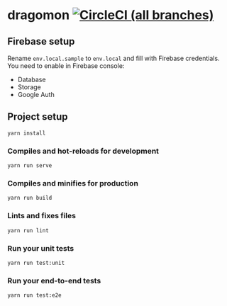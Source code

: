 # dragomon [![CircleCI (all branches)](https://img.shields.io/circleci/project/github/Vakme/dragomon.svg)](https://circleci.com/gh/Vakme/dragomon)

## Firebase setup
Rename `env.local.sample` to `env.local` and fill with Firebase credentials.
You need to enable in Firebase console:
- Database
- Storage
- Google Auth

## Project setup
```
yarn install
```

### Compiles and hot-reloads for development
```
yarn run serve
```

### Compiles and minifies for production
```
yarn run build
```

### Lints and fixes files
```
yarn run lint
```

### Run your unit tests
```
yarn run test:unit
```

### Run your end-to-end tests
```
yarn run test:e2e
```
